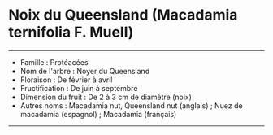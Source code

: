 # Noix du Queensland (Macadamia ternifolia F. Muell)

---

- Famille : Protéacées
- Nom de l'arbre : Noyer du Queensland
- Floraison : De février à avril
- Fructification : De juin à septembre
- Dimension du fruit : De 2 à 3 cm de diamètre (noix)
- Autres noms : Macadamia nut, Queensland nut (anglais) ; Nuez de macadamia (espagnol) ; Macadamia (français)

---
